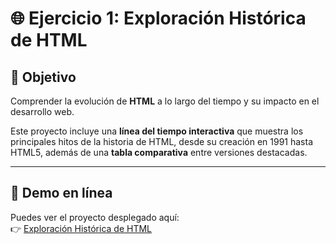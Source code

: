 # 🌐 Ejercicio 1: Exploración Histórica de HTML

## 🎯 Objetivo
Comprender la evolución de **HTML** a lo largo del tiempo y su impacto en el desarrollo web.

Este proyecto incluye una **línea del tiempo interactiva** que muestra los principales hitos de la historia de HTML, desde su creación en 1991 hasta HTML5, además de una **tabla comparativa** entre versiones destacadas.

---

## 🔗 Demo en línea

Puedes ver el proyecto desplegado aquí:  
👉 [Exploración Histórica de HTML](https://nkaryoli.github.io/linea-del-tiempo/)
